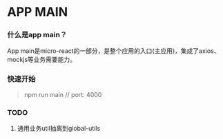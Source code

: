 
# APP MAIN
### 什么是app main？
App main是micro-react的一部分，是整个应用的入口(主应用)，集成了axios、mockjs等业务需要能力。

### 快速开始

> npm run main  // port: 4000
### TODO
1. 通用业务util抽离到global-utils

